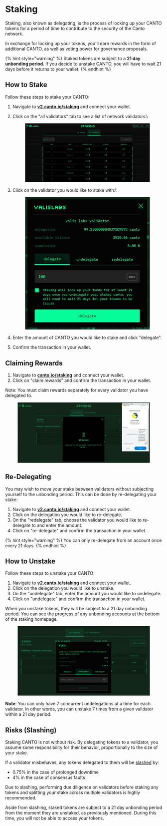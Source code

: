 # Staking

Staking, also known as delegating, is the process of locking up your CANTO tokens for a period of time to contribute to the security of the Canto network.

In exchange for locking up your tokens, you'll earn rewards in the form of additional CANTO, as well as voting power for governance proposals.

{% hint style="warning" %}
Staked tokens are subject to a **21 day unbonding period**. If you decide to unstake CANTO, you will have to wait 21 days before it returns to your wallet.
{% endhint %}

## How to Stake

Follow these steps to stake your CANTO:

1. Navigate to [**v2.canto.io/staking**](https://canto.io/staking) and connect your wallet.
2.  Click on the "all validators" tab to see a list of network validators:\


    <figure><img src="../.gitbook/assets/staking-ui-v2.JPG" alt=""><figcaption></figcaption></figure>
3.  Click on the validator you would like to stake with:\


    <figure><img src="../.gitbook/assets/delegate-modal-v2.JPG" alt=""><figcaption></figcaption></figure>
4. Enter the amount of CANTO you would like to stake and click "delegate".
5. Confirm the transaction in your wallet.

## Claiming Rewards

1. Navigate to [**canto.io/staking**](https://canto.io/staking) and connect your wallet.
2. Click on "claim rewards" and confirm the transaction in your wallet.

Note: You must claim rewards separately for every validator you have delegated to.

<figure><img src="../.gitbook/assets/staking-claim-v2 (1).JPG" alt=""><figcaption></figcaption></figure>

## Re-Delegating

You may wish to move your stake between validators without subjecting yourself to the unbonding period. This can be done by re-delegating your stake:

1. Navigate to [**v2.canto.io/staking**](https://canto.io/staking) and connect your wallet.
2. Click on the delegation you would like to re-delegate.
3. On the "redelegate" tab, choose the validator you would like to re-delegate to and enter the amount.
4. Click on "re-delegate" and confirm the transaction in your wallet.

{% hint style="warning" %}
You can only re-delegate from an account once every 21 days.
{% endhint %}

## How to Unstake

Follow these steps to unstake your CANTO:

1. Navigate to [**v2.canto.io/staking**](https://canto.io/staking) and connect your wallet.
2. Click on the delegation you would like to unstake.
3. On the "undelegate" tab, enter the amount you would like to undelegate.
4. Click on "undelegate" and confirm the transaction in your wallet.

When you unstake tokens, they will be subject to a 21 day unbonding period. You can see the progress of any unbonding accounts at the bottom of the staking homepage.

<figure><img src="../.gitbook/assets/undelegate-v2.JPG" alt=""><figcaption></figcaption></figure>

**Note**: You can only have 7 concurrent undelegations at a time for each validator. In other words, you can unstake 7 times from a given validator within a 21 day period.

## Risks (Slashing)

Staking CANTO is not without risk. By delegating tokens to a validator, you assume some responsibility for their behavior, proportionally to the size of your stake.

If a validator misbehaves, any tokens delegated to them will be [slashed](https://docs.canto.io/technical-reference/validators/slashing) by:

* 0.75% in the case of prolonged downtime
* 4% in the case of consensus faults

Due to slashing, performing due diligence on validators before staking any tokens and splitting your stake across multiple validators is highly recommended.

Aside from slashing, staked tokens are subject to a 21 day unbonding period from the moment they are unstaked, as previously mentioned. During this time, you will not be able to access your tokens.
